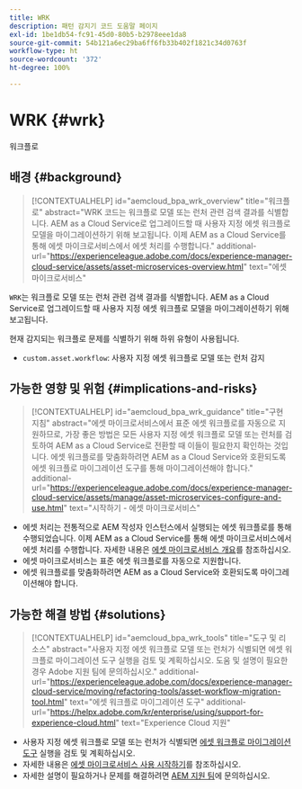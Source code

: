 ```yaml
---
title: WRK
description: 패턴 감지기 코드 도움말 페이지
exl-id: 1be1db54-fc91-45d0-80b5-b2978eee1da8
source-git-commit: 54b121a6ec29ba6ff6fb33b402f1821c34d0763f
workflow-type: ht
source-wordcount: '372'
ht-degree: 100%

---
```


# WRK {#wrk}

워크플로

## 배경 {#background}

>[!CONTEXTUALHELP]
>id="aemcloud_bpa_wrk_overview"
>title="워크플로"
>abstract="WRK 코드는 워크플로 모델 또는 런처 관련 검색 결과를 식별합니다. AEM as a Cloud Service로 업그레이드할 때 사용자 지정 에셋 워크플로 모델을 마이그레이션하기 위해 보고됩니다. 이제 AEM as a Cloud Service를 통해 에셋 마이크로서비스에서 에셋 처리를 수행합니다."
>additional-url="https://experienceleague.adobe.com/docs/experience-manager-cloud-service/assets/asset-microservices-overview.html" text="에셋 마이크로서비스"

`WRK`는 워크플로 모델 또는 런처 관련 검색 결과를 식별합니다. AEM as a Cloud Service로 업그레이드할 때 사용자 지정 에셋 워크플로 모델을 마이그레이션하기 위해 보고됩니다.

현재 감지되는 워크플로 문제를 식별하기 위해 하위 유형이 사용됩니다.

* `custom.asset.workflow`: 사용자 지정 에셋 워크플로 모델 또는 런처 감지

## 가능한 영향 및 위험 {#implications-and-risks}

>[!CONTEXTUALHELP]
>id="aemcloud_bpa_wrk_guidance"
>title="구현 지침"
>abstract="에셋 마이크로서비스에서 표준 에셋 워크플로를 자동으로 지원하므로, 가장 좋은 방법은 모든 사용자 지정 에셋 워크플로 모델 또는 런처를 검토하여 AEM as a Cloud Service로 전환할 때 이들이 필요한지 확인하는 것입니다. 에셋 워크플로를 맞춤화하려면 AEM as a Cloud Service와 호환되도록 에셋 워크플로 마이그레이션 도구를 통해 마이그레이션해야 합니다."
>additional-url="https://experienceleague.adobe.com/docs/experience-manager-cloud-service/assets/manage/asset-microservices-configure-and-use.html" text="시작하기 - 에셋 마이크로서비스"

* 에셋 처리는 전통적으로 AEM 작성자 인스턴스에서 실행되는 에셋 워크플로를 통해 수행되었습니다. 이제 AEM as a Cloud Service를 통해 에셋 마이크로서비스에서 에셋 처리를 수행합니다. 자세한 내용은 [에셋 마이크로서비스 개요](https://experienceleague.adobe.com/docs/experience-manager-cloud-service/assets/asset-microservices-overview.html)를 참조하십시오.
* 에셋 마이크로서비스는 표준 에셋 워크플로를 자동으로 지원합니다.
* 에셋 워크플로를 맞춤화하려면 AEM as a Cloud Service와 호환되도록 마이그레이션해야 합니다.

## 가능한 해결 방법 {#solutions}

>[!CONTEXTUALHELP]
>id="aemcloud_bpa_wrk_tools"
>title="도구 및 리소스"
>abstract="사용자 지정 에셋 워크플로 모델 또는 런처가 식별되면 에셋 워크플로 마이그레이션 도구 실행을 검토 및 계획하십시오. 도움 및 설명이 필요한 경우 Adobe 지원 팀에 문의하십시오."
>additional-url="https://experienceleague.adobe.com/docs/experience-manager-cloud-service/moving/refactoring-tools/asset-workflow-migration-tool.html" text="에셋 워크플로 마이그레이션 도구"
>additional-url="https://helpx.adobe.com/kr/enterprise/using/support-for-experience-cloud.html" text="Experience Cloud 지원"

* 사용자 지정 에셋 워크플로 모델 또는 런처가 식별되면 [에셋 워크플로 마이그레이션 도구](https://experienceleague.adobe.com/docs/experience-manager-cloud-service/moving/refactoring-tools/asset-workflow-migration-tool.html) 실행을 검토 및 계획하십시오.
* 자세한 내용은 [에셋 마이크로서비스 사용 시작하기](https://experienceleague.adobe.com/docs/experience-manager-cloud-service/assets/manage/asset-microservices-configure-and-use.html)를 참조하십시오.
* 자세한 설명이 필요하거나 문제를 해결하려면 [AEM 지원 팀](https://helpx.adobe.com/kr/enterprise/using/support-for-experience-cloud.html)에 문의하십시오.
